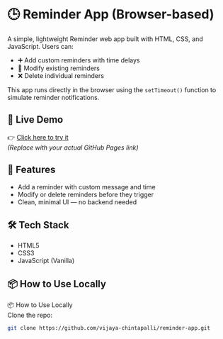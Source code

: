# 🕒 Reminder App (Browser-based)

A simple, lightweight Reminder web app built with HTML, CSS, and JavaScript. Users can:

- ➕ Add custom reminders with time delays
- 📝 Modify existing reminders
- ❌ Delete individual reminders

This app runs directly in the browser using the `setTimeout()` function to simulate reminder notifications.

## 🚀 Live Demo

👉 [Click here to try it](https://yourusername.github.io/reminder-app/)  
_(Replace with your actual GitHub Pages link)_

## 📁 Features

- Add a reminder with custom message and time
- Modify or delete reminders before they trigger
- Clean, minimal UI — no backend needed

## 🛠️ Tech Stack

- HTML5
- CSS3
- JavaScript (Vanilla)

## 📦 How to Use Locally

📦 How to Use Locally  
Clone the repo:  
```bash
git clone https://github.com/vijaya-chintapalli/reminder-app.git

